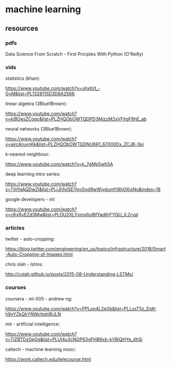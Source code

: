 # machine learning

## resources

### pdfs

Data Science From Scratch - First Priciples With Python (O'Reilly)

### vids

statistics (khan): 

https://www.youtube.com/watch?v=uhxtUt_-GyM&list=PL1328115D3D8A2566

linear algebra (3Blue1Brown):

https://www.youtube.com/watch?v=kjBOesZCoqc&list=PLZHQObOWTQDPD3MizzM2xVFitgF8hE_ab 

neural networks (3Blue1Brown): 

https://www.youtube.com/watch?v=aircAruvnKk&list=PLZHQObOWTQDNU6R1_67000Dx_ZCJB-3pi

k-nearest neighbour:

https://www.youtube.com/watch?v=k_7gMp5wh5A

deep learning intro series: 

https://www.youtube.com/watch?v=TjhYqAQDwZI&list=PLjJh1vlSEYgvGod9wWiydumYl8hOXixNu&index=18

google developers - ml:

https://www.youtube.com/watch?v=cKxRvEZd3Mw&list=PLOU2XLYxmsIIuiBfYad6rFYQU_jL2ryal

### articles

twitter - auto-cropping: 

https://blog.twitter.com/engineering/en_us/topics/infrastructure/2018/Smart-Auto-Cropping-of-Images.html

chris olah - lstms:

http://colah.github.io/posts/2015-08-Understanding-LSTMs/

### courses

coursera - ml-005 - andrew ng:

https://www.youtube.com/watch?v=PPLop4L2eGk&list=PLLssT5z_DsK-h9vYZkQkYNWcItqhlRJLN

mit - artificial intelligence: 

https://www.youtube.com/watch?v=TjZBTDzGeGg&list=PLUl4u3cNGP63gFHB6xb-kVBiQHYe_4hSi

caltech - machine learning mooc:

https://work.caltech.edu/telecourse.html
